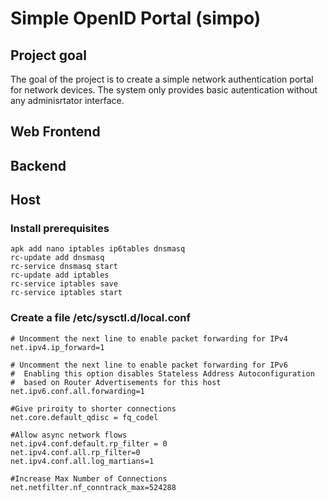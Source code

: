 # Simple OpenID Portal (simpo)

## Project goal
The goal of the project is to create a simple network authentication portal for network devices.  The system only provides basic autentication without any adminisrtator interface.

## Web Frontend


## Backend

## Host

### Install prerequisites
```
apk add nano iptables ip6tables dnsmasq
rc-update add dnsmasq
rc-service dnsmasq start
rc-update add iptables
rc-service iptables save
rc-service iptables start
```

### Create a file /etc/sysctl.d/local.conf
```
# Uncomment the next line to enable packet forwarding for IPv4
net.ipv4.ip_forward=1

# Uncomment the next line to enable packet forwarding for IPv6
#  Enabling this option disables Stateless Address Autoconfiguration
#  based on Router Advertisements for this host
net.ipv6.conf.all.forwarding=1

#Give priroity to shorter connections
net.core.default_qdisc = fq_codel

#Allow async network flows
net.ipv4.conf.default.rp_filter = 0
net.ipv4.conf.all.rp_filter=0
net.ipv4.conf.all.log_martians=1

#Increase Max Number of Connections
net.netfilter.nf_conntrack_max=524288
```

